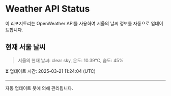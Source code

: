 
# Weather API Status

이 리포지토리는 OpenWeather API를 사용하여 서울의 날씨 정보를 자동으로 업데이트합니다.

## 현재 서울 날씨
> 서울의 현재 날씨: clear sky, 온도: 10.39°C, 습도: 45%

⏳ 업데이트 시간: 2025-03-21 11:24:04 (UTC)

---
자동 업데이트 봇에 의해 관리됩니다.

